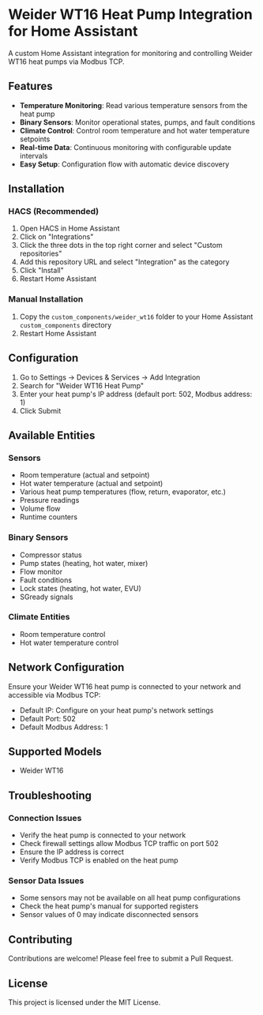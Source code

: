 # Weider WT16 Heat Pump Integration for Home Assistant

A custom Home Assistant integration for monitoring and controlling Weider WT16 heat pumps via Modbus TCP.

## Features

- **Temperature Monitoring**: Read various temperature sensors from the heat pump
- **Binary Sensors**: Monitor operational states, pumps, and fault conditions
- **Climate Control**: Control room temperature and hot water temperature setpoints
- **Real-time Data**: Continuous monitoring with configurable update intervals
- **Easy Setup**: Configuration flow with automatic device discovery

## Installation

### HACS (Recommended)
1. Open HACS in Home Assistant
2. Click on "Integrations"
3. Click the three dots in the top right corner and select "Custom repositories"
4. Add this repository URL and select "Integration" as the category
5. Click "Install"
6. Restart Home Assistant

### Manual Installation
1. Copy the `custom_components/weider_wt16` folder to your Home Assistant `custom_components` directory
2. Restart Home Assistant

## Configuration

1. Go to Settings → Devices & Services → Add Integration
2. Search for "Weider WT16 Heat Pump"
3. Enter your heat pump's IP address (default port: 502, Modbus address: 1)
4. Click Submit

## Available Entities

### Sensors
- Room temperature (actual and setpoint)
- Hot water temperature (actual and setpoint)
- Various heat pump temperatures (flow, return, evaporator, etc.)
- Pressure readings
- Volume flow
- Runtime counters

### Binary Sensors
- Compressor status
- Pump states (heating, hot water, mixer)
- Flow monitor
- Fault conditions
- Lock states (heating, hot water, EVU)
- SGready signals

### Climate Entities
- Room temperature control
- Hot water temperature control

## Network Configuration

Ensure your Weider WT16 heat pump is connected to your network and accessible via Modbus TCP:
- Default IP: Configure on your heat pump's network settings
- Default Port: 502
- Default Modbus Address: 1

## Supported Models

- Weider WT16

## Troubleshooting

### Connection Issues
- Verify the heat pump is connected to your network
- Check firewall settings allow Modbus TCP traffic on port 502
- Ensure the IP address is correct
- Verify Modbus TCP is enabled on the heat pump

### Sensor Data Issues
- Some sensors may not be available on all heat pump configurations
- Check the heat pump's manual for supported registers
- Sensor values of 0 may indicate disconnected sensors

## Contributing

Contributions are welcome! Please feel free to submit a Pull Request.

## License

This project is licensed under the MIT License.